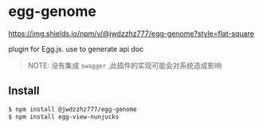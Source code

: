 # egg-genome

https://img.shields.io/npm/v/@jwdzzhz777/egg-genome?style=flat-square

plugin for Egg.js. use to generate api doc
> NOTE: 没有集成 `swagger` ,此插件的实现可能会对系统造成影响

## Install

```bash
$ npm install @jwdzzhz777/egg-genome
$ npm install egg-view-nunjucks
```

